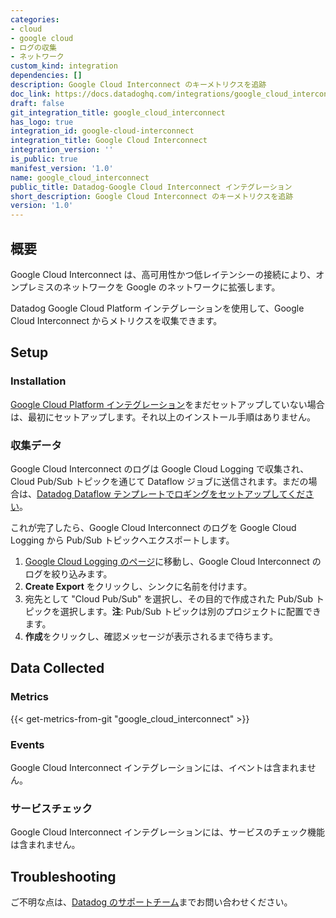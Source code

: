 ```yaml
---
categories:
- cloud
- google cloud
- ログの収集
- ネットワーク
custom_kind: integration
dependencies: []
description: Google Cloud Interconnect のキーメトリクスを追跡
doc_link: https://docs.datadoghq.com/integrations/google_cloud_interconnect/
draft: false
git_integration_title: google_cloud_interconnect
has_logo: true
integration_id: google-cloud-interconnect
integration_title: Google Cloud Interconnect
integration_version: ''
is_public: true
manifest_version: '1.0'
name: google_cloud_interconnect
public_title: Datadog-Google Cloud Interconnect インテグレーション
short_description: Google Cloud Interconnect のキーメトリクスを追跡
version: '1.0'
---
```


<!--  SOURCED FROM https://github.com/DataDog/dogweb -->
## 概要

Google Cloud Interconnect は、高可用性かつ低レイテンシーの接続により、オンプレミスのネットワークを Google のネットワークに拡張します。

Datadog Google Cloud Platform インテグレーションを使用して、Google Cloud Interconnect からメトリクスを収集できます。

## Setup

### Installation

[Google Cloud Platform インテグレーション][1]をまだセットアップしていない場合は、最初にセットアップします。それ以上のインストール手順はありません。

### 収集データ

Google Cloud Interconnect のログは Google Cloud Logging で収集され、Cloud Pub/Sub トピックを通じて Dataflow ジョブに送信されます。まだの場合は、[Datadog Dataflow テンプレートでロギングをセットアップしてください][2]。

これが完了したら、Google Cloud Interconnect のログを Google Cloud Logging から Pub/Sub トピックへエクスポートします。

1. [Google Cloud Logging のページ][3]に移動し、Google Cloud Interconnect のログを絞り込みます。
2. **Create Export** をクリックし、シンクに名前を付けます。
3. 宛先として "Cloud Pub/Sub" を選択し、その目的で作成された Pub/Sub トピックを選択します。**注**: Pub/Sub トピックは別のプロジェクトに配置できます。
4. **作成**をクリックし、確認メッセージが表示されるまで待ちます。

## Data Collected

### Metrics
{{< get-metrics-from-git "google_cloud_interconnect" >}}


### Events

Google Cloud Interconnect インテグレーションには、イベントは含まれません。

### サービスチェック

Google Cloud Interconnect インテグレーションには、サービスのチェック機能は含まれません。

## Troubleshooting

ご不明な点は、[Datadog のサポートチーム][5]までお問い合わせください。

[1]: https://docs.datadoghq.com/ja/integrations/google_cloud_platform/
[2]: https://docs.datadoghq.com/ja/integrations/google_cloud_platform/#log-collection
[3]: https://console.cloud.google.com/logs/viewer
[4]: https://github.com/DataDog/dogweb/blob/prod/integration/google_cloud_interconnect/google_cloud_interconnect_metadata.csv
[5]: https://docs.datadoghq.com/ja/help/